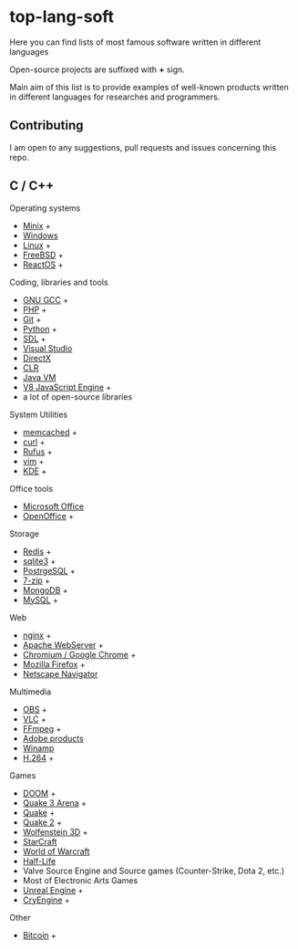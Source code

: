 # top-lang-soft

Here you can find lists of most famous software written in different languages

Open-source projects are suffixed with **+** sign.

Main aim of this list is to provide examples of well-known products written in different languages for researches and programmers.

## Contributing

I am open to any suggestions, pull requests and issues concerning this repo.

## C / C++

Operating systems
* [Minix](https://github.com/Stichting-MINIX-Research-Foundation/minix) +
* [Windows](https://www.microsoft.com/en-us/windows)
* [Linux](https://github.com/torvalds/linux) +
* [FreeBSD](https://github.com/freebsd/freebsd) +
* [ReactOS](https://github.com/reactos/reactos) +

Coding, libraries and tools
* [GNU GCC](https://github.com/gcc-mirror/gcc) +
* [PHP](https://github.com/php/php-src) +
* [Git](https://github.com/git/git) +
* [Python](https://github.com/python/cpythond) +
* [SDL](https://www.libsdl.org/) +
* [Visual Studio](https://www.visualstudio.com/)
* [DirectX](https://en.wikipedia.org/wiki/DirectX)
* [CLR](https://en.wikipedia.org/wiki/Common_Language_Runtime)
* [Java VM](https://en.wikipedia.org/wiki/Java_virtual_machine)
* [V8 JavaScript Engine](https://github.com/v8/v8) +
* a lot of open-source libraries

System Utilities
* [memcached](https://github.com/memcached/memcached) +
* [curl](https://github.com/curl/curl) +
* [Rufus](https://github.com/pbatard/rufus) +
* [vim](https://github.com/vim/vim) +
* [KDE](https://github.com/KDE) +

Office tools
* [Microsoft Office](https://products.office.com/en-us/home)
* [OpenOffice](https://github.com/apache/openoffice) +

Storage
* [Redis](https://github.com/antirez/redis) +
* [sqlite3](https://github.com/mackyle/sqlite) +
* [PostrgeSQL](https://github.com/postgres/postgres) +
* [7-zip](http://www.7-zip.org/) +
* [MongoDB](https://github.com/mongodb/mongo) +
* [MySQL](https://github.com/mysql/mysql-server) +

Web
* [nginx](https://github.com/nginx/nginx) +
* [Apache WebServer](https://github.com/apache/httpd) +
* [Chromium / Google Chrome](https://www.chromium.org/) +
* [Mozilla Firefox](https://www.mozilla.org/ru/firefox/) +
* [Netscape Navigator](https://en.wikipedia.org/wiki/Netscape_Navigator)

Multimedia
* [OBS](https://github.com/jp9000/obs-studio) +
* [VLC](https://github.com/videolan/vlc) +
* [FFmpeg](https://github.com/FFmpeg/FFmpeg) +
* [Adobe products](http://www.adobe.com/products)
* [Winamp](https://en.wikipedia.org/wiki/Winamp)
* [H.264](https://github.com/cisco/openh264) +

Games
* [DOOM](https://github.com/id-Software/DOOM) +
* [Quake 3 Arena](https://github.com/id-Software/Quake-III-Arena) +
* [Quake](https://github.com/id-Software/Quake) +
* [Quake 2](https://github.com/id-Software/Quake-2) +
* [Wolfenstein 3D](https://github.com/id-Software/wolf3d) +
* [StarCraft](http://us.blizzard.com/en-us/games/sc/)
* [World of Warcraft](https://worldofwarcraft.com/)
* [Half-Life](https://en.wikipedia.org/wiki/Half-Life_(video_game))
* Valve Source Engine and Source games (Counter-Strike, Dota 2, etc.)
* Most of Electronic Arts Games
* [Unreal Engine](https://github.com/EpicGames) +
* [CryEngine](https://github.com/CRYTEK/CRYENGINE) +

Other
* [Bitcoin](https://github.com/bitcoin/bitcoin) +

